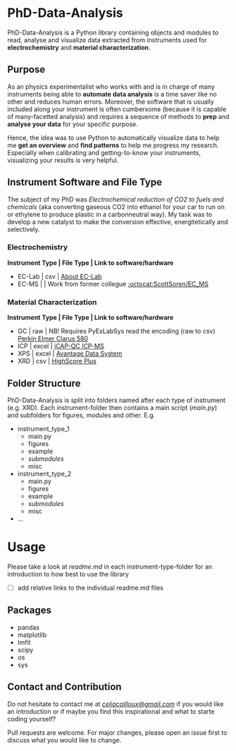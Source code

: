 # PhD-Data-Analysis

PhD-Data-Analysis is a Python library containing objects and modules to read, analyse and visualize data extracted from instruments used for **electrochemistry** and **material characterization**. 

## Purpose

As an physics experimentalist who works with and is in charge of many instruments being able to **automate data analysis** is a time saver like no other and reduces human errors. Moreover, the software that is usually included along your instrument is often cumbersome (because it is capable of many-facetted analysis) and requires a sequence of methods to **prep** and **analyse your data** for your specific purpose. 

Hence, the idea was to use Python to automatically visualize data to help me **get an overview** and **find patterns** to help me progress my research. Especially when calibrating and getting-to-know your instruments, visualizing your results is very helpful.  

## Instrument Software and File Type

The subject of my PhD was *Electrochemical reduction of CO2 to fuels and chemicals* (aka converting gaseous CO2 into ethanol for your car to run on or ethylene to produce plastic in a carbonneutral way). My task was to develop a new catalyst to make the conversion effective, energitetically and selectively.

### Electrochemistry

**Instrument Type | File Type | Link to software/hardware**
- EC-Lab | csv | [About EC-Lab](https://snowhouse.ca/pdf/Biologic%20-%20Ec-Lab.pdf)
- EC-MS  |     | Work from former collegue [:octocat:ScottSoren/EC_MS](https://github.com/ScottSoren/EC_MS)


### Material Characterization

**Instrument Type | File Type | Link to software/hardware**
- GC  | raw   | NB! Requires PyExLabSys read the encoding (raw to csv) [Perkin Elmer Clarus 580](https://www.perkinelmer.com/lab-solutions/resources/docs/GDE_Clarus500-580UserGuide.pdf)
- ICP | excel | [iCAP-QC ICP-MS](https://www.thermofisher.com/order/catalog/product/IQLAAGGAAQFAQKMBIT?ce=E.21CMD.DL107.34553.01&cid=E.21CMD.DL107.34553.01&ef_id=Cj0KCQiAmL-ABhDFARIsAKywVafdhDB3pSLNYfZLbrDsCVPh5PA-6ulw3b8XplKiKTSB_LRYruyXYQ8aAgwhEALw_wcB:G:s&s_kwcid=AL!3652!3!356242366285!e!!g!!icap%20rq%20icp%20ms&gclid=Cj0KCQiAmL-ABhDFARIsAKywVafdhDB3pSLNYfZLbrDsCVPh5PA-6ulw3b8XplKiKTSB_LRYruyXYQ8aAgwhEALw_wcB#/IQLAAGGAAQFAQKMBIT?ce=E.21CMD.DL107.34553.01&cid=E.21CMD.DL107.34553.01&ef_id=Cj0KCQiAmL-ABhDFARIsAKywVafdhDB3pSLNYfZLbrDsCVPh5PA-6ulw3b8XplKiKTSB_LRYruyXYQ8aAgwhEALw_wcB:G:s&s_kwcid=AL!3652!3!356242366285!e!!g!!icap%20rq%20icp%20ms&gclid=Cj0KCQiAmL-ABhDFARIsAKywVafdhDB3pSLNYfZLbrDsCVPh5PA-6ulw3b8XplKiKTSB_LRYruyXYQ8aAgwhEALw_wcB) 
- XPS | excel | [Avantage Data System](https://www.thermofisher.com/order/catalog/product/IQLAADGACKFAKRMAVI#/IQLAADGACKFAKRMAVI)
- XRD | csv   | [HighScore Plus](https://www.malvernpanalytical.com/en/products/category/software/x-ray-diffraction-software/highscore-with-plus-option)

## Folder Structure

PhD-Data-Analysis is split into folders named after each type of instrument (e.g. XRD). Each instrument-folder then contains a main script (*main.py*) and subfolders for figures, modules and other. E.g.
- instrument_type_1
  - main.py
  - figures
  - example
  - *submodules*
  - misc
- instrument_type_2
  - main.py
  - figures
  - example
  - *submodules*
  - misc
- ...

# Usage

Please take a look at *readme.md* in each instrument-type-folder for an introduction to how best to use the library

- [ ] add relative links to the individual readme.md files

## Packages

- pandas
- matplotlib
- lmfit
- scipy
- os
- sys

## Contact and Contribution

Do not hesitate to contact me at *celiacailloux@gmail.com* if you would like an introduction or if maybe you find this inspirational and what to starte coding yourself?

Pull requests are welcome. For major changes, please open an issue first to discuss what you would like to change.
